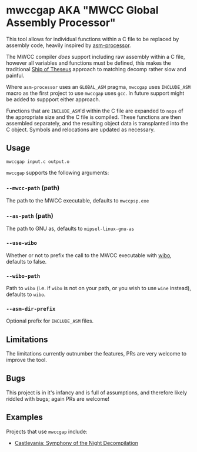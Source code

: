 # mwccgap AKA "MWCC Global Assembly Processor"

This tool allows for individual functions within a C file to be replaced by assembly code, heavily inspired by [asm-processor](https://github.com/simonlindholm/asm-processor).

The MWCC compiler *does* support including raw assembly within a C file, however all variables and functions must be defined, this makes the traditional [Ship of Theseus](https://en.wikipedia.org/wiki/Ship_of_Theseus) approach to matching decomp rather slow and painful.

Where `asm-processor` uses an `GLOBAL_ASM` pragma, `mwccgap` uses `INCLUDE_ASM` macro as the first project to use `mwccgap` uses `gcc`. In future support might be added to suppport either approach.

Functions that are `INCLUDE_ASM`'d within the C file are expanded to `nops` of the appropriate size and the C file is compiled. These functions are then assembled separately, and the resulting object data is transplanted into the C object. Symbols and relocations are updated as necessary.


## Usage

```
mwccgap input.c output.o
```

`mwccgap` supports the following arguments:

### `--mwcc-path` (path)
The path to the MWCC executable, defaults to `mwccpsp.exe`

### `--as-path` (path)
The path to GNU as, defaults to `mipsel-linux-gnu-as`

### `--use-wibo`
Whether or not to prefix the call to the MWCC executable with [wibo](https://github.com/decompals/wibo), defaults to false.

### `--wibo-path`
Path to `wibo` (i.e. if `wibo` is not on your path, or you wish to use `wine` instead), defaults to `wibo`.

### `--asm-dir-prefix`
Optional prefix for `INCLUDE_ASM` files.


## Limitations

The limitations currently outnumber the features, PRs are very welcome to improve the tool.


## Bugs

This project is in it's infancy and is full of assumptions, and therefore likely riddled with bugs; again PRs are welcome!


## Examples

Projects that use `mwccgap` include:

- [Castlevania: Symphony of the Night Decompilation](https://github.com/Xeeynamo/sotn-decomp)

